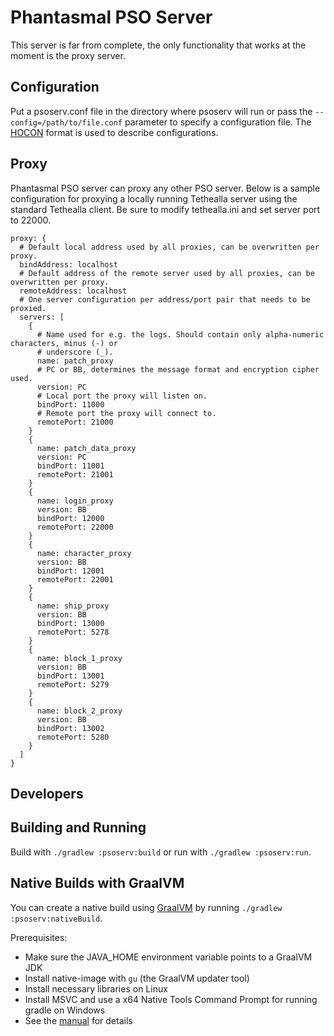 # Phantasmal PSO Server

This server is far from complete, the only functionality that works at the moment is the proxy
server.

## Configuration

Put a psoserv.conf file in the directory where psoserv will run or pass
the `--config=/path/to/file.conf` parameter to specify a configuration file.
The [HOCON](https://github.com/lightbend/config#using-hocon-the-json-superset) format is used to
describe configurations.

## Proxy

Phantasmal PSO server can proxy any other PSO server. Below is a sample configuration for proxying a
locally running Tethealla server using the standard Tethealla client. Be sure to modify
tethealla.ini and set server port to 22000.

```hocon
proxy: {
  # Default local address used by all proxies, can be overwritten per proxy.
  bindAddress: localhost
  # Default address of the remote server used by all proxies, can be overwritten per proxy.
  remoteAddress: localhost
  # One server configuration per address/port pair that needs to be proxied.
  servers: [
    {
      # Name used for e.g. the logs. Should contain only alpha-numeric characters, minus (-) or
      # underscore (_).
      name: patch_proxy
      # PC or BB, determines the message format and encryption cipher used.
      version: PC
      # Local port the proxy will listen on.
      bindPort: 11000
      # Remote port the proxy will connect to.
      remotePort: 21000
    }
    {
      name: patch_data_proxy
      version: PC
      bindPort: 11001
      remotePort: 21001
    }
    {
      name: login_proxy
      version: BB
      bindPort: 12000
      remotePort: 22000
    }
    {
      name: character_proxy
      version: BB
      bindPort: 12001
      remotePort: 22001
    }
    {
      name: ship_proxy
      version: BB
      bindPort: 13000
      remotePort: 5278
    }
    {
      name: block_1_proxy
      version: BB
      bindPort: 13001
      remotePort: 5279
    }
    {
      name: block_2_proxy
      version: BB
      bindPort: 13002
      remotePort: 5280
    }
  ]
}
```

## Developers

## Building and Running

Build with `./gradlew :psoserv:build` or run with `./gradlew :psoserv:run`.

## Native Builds with GraalVM

You can create a native build using [GraalVM](https://www.graalvm.org/) by
running `./gradlew :psoserv:nativeBuild`.

Prerequisites:

- Make sure the JAVA_HOME environment variable points to a GraalVM JDK
- Install native-image with `gu` (the GraalVM updater tool)
- Install necessary libraries on Linux
- Install MSVC and use a x64 Native Tools Command Prompt for running gradle on Windows
- See the [manual](https://www.graalvm.org/reference-manual/native-image/) for details
